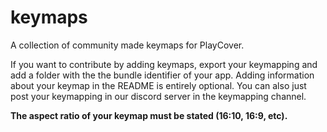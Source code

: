 # keymaps
A collection of community made keymaps for PlayCover.

If you want to contribute by adding keymaps, export your keymapping and add a folder with the the bundle identifier of your app. Adding information about your keymap in the README is entirely optional. You can also just post your keymapping in our discord server in the keymapping channel.

**The aspect ratio of your keymap must be stated (16:10, 16:9, etc).**

